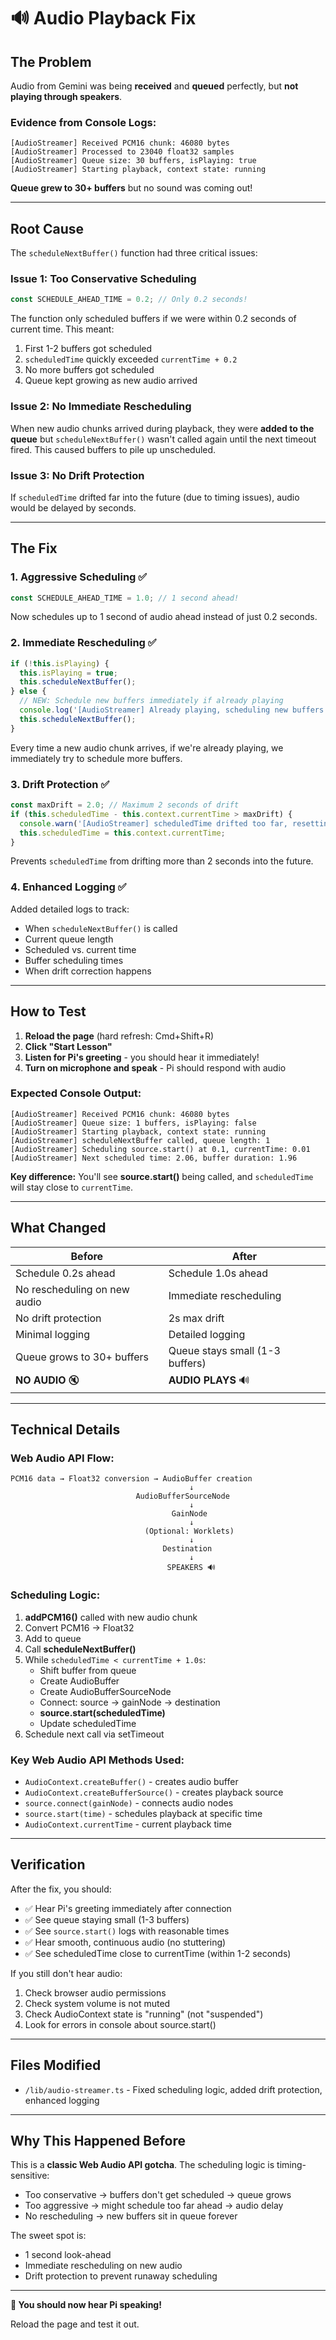 # 🔊 Audio Playback Fix

## The Problem

Audio from Gemini was being **received** and **queued** perfectly, but **not playing through speakers**.

### Evidence from Console Logs:
```
[AudioStreamer] Received PCM16 chunk: 46080 bytes
[AudioStreamer] Processed to 23040 float32 samples
[AudioStreamer] Queue size: 30 buffers, isPlaying: true
[AudioStreamer] Starting playback, context state: running
```

**Queue grew to 30+ buffers** but no sound was coming out!

---

## Root Cause

The `scheduleNextBuffer()` function had three critical issues:

### Issue 1: **Too Conservative Scheduling**
```typescript
const SCHEDULE_AHEAD_TIME = 0.2; // Only 0.2 seconds!
```

The function only scheduled buffers if we were within 0.2 seconds of current time. This meant:
1. First 1-2 buffers got scheduled
2. `scheduledTime` quickly exceeded `currentTime + 0.2`
3. No more buffers got scheduled
4. Queue kept growing as new audio arrived

### Issue 2: **No Immediate Rescheduling**
When new audio chunks arrived during playback, they were **added to the queue** but `scheduleNextBuffer()` wasn't called again until the next timeout fired. This caused buffers to pile up unscheduled.

### Issue 3: **No Drift Protection**
If `scheduledTime` drifted far into the future (due to timing issues), audio would be delayed by seconds.

---

## The Fix

### 1. **Aggressive Scheduling** ✅
```typescript
const SCHEDULE_AHEAD_TIME = 1.0; // 1 second ahead!
```

Now schedules up to 1 second of audio ahead instead of just 0.2 seconds.

### 2. **Immediate Rescheduling** ✅
```typescript
if (!this.isPlaying) {
  this.isPlaying = true;
  this.scheduleNextBuffer();
} else {
  // NEW: Schedule new buffers immediately if already playing
  console.log('[AudioStreamer] Already playing, scheduling new buffers immediately');
  this.scheduleNextBuffer();
}
```

Every time a new audio chunk arrives, if we're already playing, we immediately try to schedule more buffers.

### 3. **Drift Protection** ✅
```typescript
const maxDrift = 2.0; // Maximum 2 seconds of drift
if (this.scheduledTime - this.context.currentTime > maxDrift) {
  console.warn('[AudioStreamer] scheduledTime drifted too far, resetting');
  this.scheduledTime = this.context.currentTime;
}
```

Prevents `scheduledTime` from drifting more than 2 seconds into the future.

### 4. **Enhanced Logging** ✅
Added detailed logs to track:
- When `scheduleNextBuffer()` is called
- Current queue length
- Scheduled vs. current time
- Buffer scheduling times
- When drift correction happens

---

## How to Test

1. **Reload the page** (hard refresh: Cmd+Shift+R)
2. **Click "Start Lesson"**
3. **Listen for Pi's greeting** - you should hear it immediately!
4. **Turn on microphone and speak** - Pi should respond with audio

### Expected Console Output:
```
[AudioStreamer] Received PCM16 chunk: 46080 bytes
[AudioStreamer] Queue size: 1 buffers, isPlaying: false
[AudioStreamer] Starting playback, context state: running
[AudioStreamer] scheduleNextBuffer called, queue length: 1
[AudioStreamer] Scheduling source.start() at 0.1, currentTime: 0.01
[AudioStreamer] Next scheduled time: 2.06, buffer duration: 1.96
```

**Key difference:** You'll see **source.start()** being called, and `scheduledTime` will stay close to `currentTime`.

---

## What Changed

| Before | After |
|--------|-------|
| Schedule 0.2s ahead | Schedule 1.0s ahead |
| No rescheduling on new audio | Immediate rescheduling |
| No drift protection | 2s max drift |
| Minimal logging | Detailed logging |
| Queue grows to 30+ buffers | Queue stays small (1-3 buffers) |
| **NO AUDIO** 🔇 | **AUDIO PLAYS** 🔊 |

---

## Technical Details

### Web Audio API Flow:
```
PCM16 data → Float32 conversion → AudioBuffer creation
                                        ↓
                            AudioBufferSourceNode
                                        ↓
                                    GainNode
                                        ↓
                              (Optional: Worklets)
                                        ↓
                                  Destination
                                        ↓
                                   SPEAKERS 🔊
```

### Scheduling Logic:
1. **addPCM16()** called with new audio chunk
2. Convert PCM16 → Float32
3. Add to queue
4. Call **scheduleNextBuffer()**
5. While `scheduledTime < currentTime + 1.0s`:
   - Shift buffer from queue
   - Create AudioBuffer
   - Create AudioBufferSourceNode
   - Connect: source → gainNode → destination
   - **source.start(scheduledTime)**
   - Update scheduledTime
6. Schedule next call via setTimeout

### Key Web Audio API Methods Used:
- `AudioContext.createBuffer()` - creates audio buffer
- `AudioContext.createBufferSource()` - creates playback source
- `source.connect(gainNode)` - connects audio nodes
- `source.start(time)` - schedules playback at specific time
- `AudioContext.currentTime` - current playback time

---

## Verification

After the fix, you should:
- ✅ Hear Pi's greeting immediately after connection
- ✅ See queue staying small (1-3 buffers)
- ✅ See `source.start()` logs with reasonable times
- ✅ Hear smooth, continuous audio (no stuttering)
- ✅ See scheduledTime close to currentTime (within 1-2 seconds)

If you still don't hear audio:
1. Check browser audio permissions
2. Check system volume is not muted
3. Check AudioContext state is "running" (not "suspended")
4. Look for errors in console about source.start()

---

## Files Modified

- `/lib/audio-streamer.ts` - Fixed scheduling logic, added drift protection, enhanced logging

---

## Why This Happened Before

This is a **classic Web Audio API gotcha**. The scheduling logic is timing-sensitive:
- Too conservative → buffers don't get scheduled → queue grows
- Too aggressive → might schedule too far ahead → audio delay
- No rescheduling → new buffers sit in queue forever

The sweet spot is:
- 1 second look-ahead
- Immediate rescheduling on new audio
- Drift protection to prevent runaway scheduling

---

**🎉 You should now hear Pi speaking!**

Reload the page and test it out.

